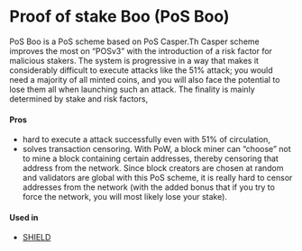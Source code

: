 # Proof of stake Boo \(PoS Boo\)

PoS Boo is a PoS scheme based on PoS Casper.Th Casper scheme improves the most on “POSv3” with the introduction of a risk factor for malicious stakers. The system is progressive in a way that makes it considerably difficult to execute attacks like the 51% attack; you would need a majority of all minted coins, and you will also face the potential to lose them all when launching such an attack. The finality is mainly determined by stake and risk factors,

#### Pros

* hard to execute a attack successfully even with 51% of circulation, 
* solves transaction censoring. With PoW, a block miner can “choose” not to mine a block containing certain addresses, thereby censoring that address from the network. Since block creators are chosen at random and validators are global with this PoS scheme, it is really hard to censor addresses from the network \(with the added bonus that if you try to force the network, you will most likely lose your stake\).

#### Used in

* [SHIELD](http://www.shieldx.sh)

